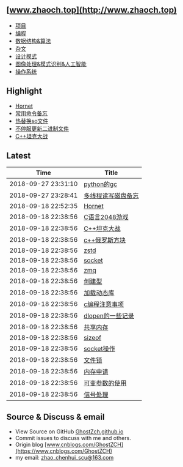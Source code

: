 ## [www.zhaoch.top](http://www.zhaoch.top)
+ [项目](项目)
+ [编程](编程)
+ [数据结构&算法](数据结构&算法)
+ [杂文](杂文)
+ [设计模式](设计模式)
+ [图像处理&模式识别&人工智能](图像处理&模式识别&人工智能)
+ [操作系统](操作系统)

## Highlight

+ [Hornet](项目/Hornet.md)
+ [常用命令备忘](操作系统/linux/常用命令备忘.md)
+ [热替换so文件](操作系统/linux/热替换so文件.md)
+ [不停服更新二进制文件](操作系统/linux/不停服更新二进制文件.md)
+ [C++坦克大战](项目/C++坦克大战.md)

## Latest 

|Time|Title|
|--|--|
|2018-09-27 23:31:10|[python的gc](编程/python/python的gc.md)|
|2018-09-27 23:28:41|[多线程读写磁盘备忘](操作系统/多线程读写磁盘备忘.md)|
|2018-09-18 22:52:35|[Hornet](项目/Hornet.md)|
|2018-09-18 22:38:56|[C语言2048游戏](项目/C语言2048游戏.md)|
|2018-09-18 22:38:56|[C++坦克大战](项目/C++坦克大战.md)|
|2018-09-18 22:38:56|[c++俄罗斯方块](项目/c++俄罗斯方块.md)|
|2018-09-18 22:38:56|[zstd](编程/python/python常用库使用/zstd.md)|
|2018-09-18 22:38:56|[socket](编程/python/python常用库使用/socket.md)|
|2018-09-18 22:38:56|[zmq](编程/python/python常用库使用/zmq.md)|
|2018-09-18 22:38:56|[创建型](设计模式/创建型.md)|
|2018-09-18 22:38:56|[加载动态库](编程/c_cpp/加载动态库.md)|
|2018-09-18 22:38:56|[c编程注意事项](编程/c_cpp/c编程注意事项.md)|
|2018-09-18 22:38:56|[dlopen的一些记录](编程/c_cpp/dlopen的一些记录.md)|
|2018-09-18 22:38:56|[共享内存](编程/c_cpp/共享内存.md)|
|2018-09-18 22:38:56|[sizeof](编程/c_cpp/sizeof.md)|
|2018-09-18 22:38:56|[socket操作](编程/c_cpp/socket操作.md)|
|2018-09-18 22:38:56|[文件锁](编程/c_cpp/文件锁.md)|
|2018-09-18 22:38:56|[内存申请](编程/c_cpp/内存申请.md)|
|2018-09-18 22:38:56|[可变参数的使用](编程/c_cpp/可变参数的使用.md)|
|2018-09-18 22:38:56|[信号处理](编程/c_cpp/信号处理.md)|

## Source & Discuss & email

+ View Source on GitHub [GhostZch.github.io](https://github.com/GhostZCH/GhostZch.github.io/)
+ Commit issues to discuss with me and others.
+ Origin blog [www.cnblogs.com/GhostZCH](https://www.cnblogs.com/GhostZCH)
+ my email: zhao_chenhui_scu@163.com
